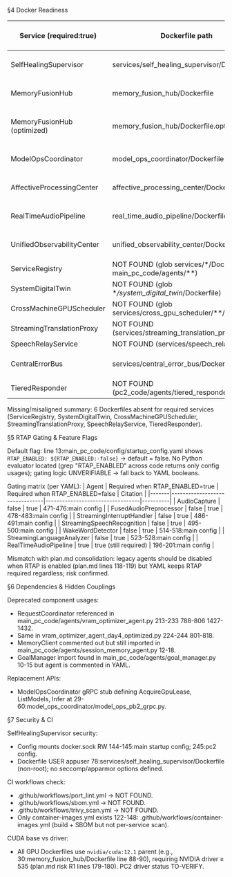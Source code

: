 §4 Docker Readiness

| Service (required:true) | Dockerfile path | tini/ENTRYPOINT | USER non-root | WORKDIR | EXPOSE svc/health | HEALTHCHECK | Evidence |
|-------------------------|-----------------|-----------------|---------------|---------|-------------------|-------------|----------|
| SelfHealingSupervisor | services/self_healing_supervisor/Dockerfile | tini present 86-88, ENTRYPOINT 87-88 | USER appuser 78 | WORKDIR /app 70 | EXPOSE 7009 9008 76-79 | HEALTHCHECK 84-85 | 70-88:services/self_healing_supervisor/Dockerfile |
| MemoryFusionHub | memory_fusion_hub/Dockerfile | tini present 96-99, ENTRYPOINT 98-100 | USER appuser 97 | WORKDIR /app 91 | EXPOSE 5713 6713 98-99 | HEALTHCHECK 98-99 | 88-100:memory_fusion_hub/Dockerfile |
| MemoryFusionHub (optimized) | memory_fusion_hub/Dockerfile.optimized | USER appuser 30 | EXPOSE 5713 6713 28-36 | HEALTHCHECK 34-36 | 28-36:memory_fusion_hub/Dockerfile.optimized |
| ModelOpsCoordinator | model_ops_coordinator/Dockerfile | tini present 81-85 | USER appuser 82 | WORKDIR /app 70 | EXPOSE 7212 8212 77-84 | HEALTHCHECK 83-84 | 64-85:model_ops_coordinator/Dockerfile |
| AffectiveProcessingCenter | affective_processing_center/Dockerfile | tini present 66-74 | USER appuser 70 | WORKDIR /app 62 | EXPOSE 5560 6560 62-66 | HEALTHCHECK 62-66 | 62-74:affective_processing_center/Dockerfile |
| RealTimeAudioPipeline | real_time_audio_pipeline/Dockerfile | tini present 69-77 | USER appuser 69 | WORKDIR /app 61 | EXPOSE 5557 6557 65-70 | HEALTHCHECK 65-70 | 61-77:real_time_audio_pipeline/Dockerfile |
| UnifiedObservabilityCenter | unified_observability_center/Dockerfile | tini present 70-72 | USER appuser 66 | WORKDIR /app 60 | EXPOSE 9100 9110 60-66 | HEALTHCHECK 60-63 | 60-72:unified_observability_center/Dockerfile |
| ServiceRegistry | NOT FOUND (glob services/*/Dockerfile, main_pc_code/agents/**) | — | — | — | — | — | glob search: **/serviceregistry*/Dockerfile none |
| SystemDigitalTwin | NOT FOUND (glob **/system_digital_twin*/Dockerfile) | — | — | — | — | — | NOT FOUND |
| CrossMachineGPUScheduler | NOT FOUND (glob services/cross_gpu_scheduler/**/Dockerfile) | — | — | — | — | — | NOT FOUND |
| StreamingTranslationProxy | NOT FOUND (services/streaming_translation_proxy) | — | — | — | — | — | NOT FOUND |
| SpeechRelayService | NOT FOUND (services/speech_relay) | — | — | — | — | — | NOT FOUND |
| CentralErrorBus | services/central_error_bus/Dockerfile | ENTRYPOINT present 52-55 | USER appuser 50 | WORKDIR /app 42 | EXPOSE 7150 8150 47-49 | HEALTHCHECK 56-58 | 42-58:services/central_error_bus/Dockerfile |
| TieredResponder | NOT FOUND (pc2_code/agents/tiered_responder*) | — | — | — | — | — | NOT FOUND |

Missing/misaligned summary: 6 Dockerfiles absent for required services (ServiceRegistry, SystemDigitalTwin, CrossMachineGPUScheduler, StreamingTranslationProxy, SpeechRelayService, TieredResponder).

§5 RTAP Gating & Feature Flags

Default flag: line 13:main_pc_code/config/startup_config.yaml shows `RTAP_ENABLED: ${RTAP_ENABLED:-false}` → default = false.
No Python evaluator located (grep "RTAP_ENABLED" across code returns only config usages); gating logic UNVERIFIABLE → fall back to YAML booleans.

Gating matrix (per YAML):
| Agent | Required when RTAP_ENABLED=true | Required when RTAP_ENABLED=false | Citation |
|-------|--------------------------------|----------------------------------|----------|
| AudioCapture | false | true | 471-476:main config |
| FusedAudioPreprocessor | false | true | 478-483:main config |
| StreamingInterruptHandler | false | true | 486-491:main config |
| StreamingSpeechRecognition | false | true | 495-500:main config |
| WakeWordDetector | false | true | 514-518:main config |
| StreamingLanguageAnalyzer | false | true | 523-528:main config |
| RealTimeAudioPipeline | true | true (still required) | 196-201:main config |

Mismatch with plan.md consolidation: legacy agents should be disabled when RTAP is enabled (plan.md lines 118-119) but YAML keeps RTAP required regardless; risk confirmed.

§6 Dependencies & Hidden Couplings

Deprecated component usages:
- RequestCoordinator referenced in main_pc_code/agents/vram_optimizer_agent.py 213-233 788-806 1427-1432.
- Same in vram_optimizer_agent_day4_optimized.py 224-244 801-818.
- MemoryClient commented out but still imported in main_pc_code/agents/session_memory_agent.py 12-18.
- GoalManager import found in main_pc_code/agents/goal_manager.py 10-15 but agent is commented in YAML.

Replacement APIs:
- ModelOpsCoordinator gRPC stub defining AcquireGpuLease, ListModels, Infer at 29-60:model_ops_coordinator/model_ops_pb2_grpc.py.

§7 Security & CI

SelfHealingSupervisor security:
- Config mounts docker.sock RW 144-145:main startup config; 245:pc2 config.
- Dockerfile USER appuser 78:services/self_healing_supervisor/Dockerfile (non-root); no seccomp/apparmor options defined.

CI workflows check:
- .github/workflows/port_lint.yml → NOT FOUND.
- .github/workflows/sbom.yml → NOT FOUND.
- .github/workflows/trivy_scan.yml → NOT FOUND.
- Only container-images.yml exists 122-148: .github/workflows/container-images.yml (build + SBOM but not per-service scan).

CUDA base vs driver:
- All GPU Dockerfiles use `nvidia/cuda:12.1` parent (e.g., 30:memory_fusion_hub/Dockerfile line 88-90), requiring NVIDIA driver ≥ 535 (plan.md risk R1 lines 179-180). PC2 driver status TO-VERIFY.